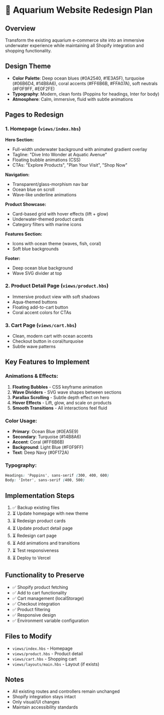 # 🌊 Aquarium Website Redesign Plan

## Overview
Transform the existing aquarium e-commerce site into an immersive underwater experience while maintaining all Shopify integration and shopping functionality.

## Design Theme
- **Color Palette**: Deep ocean blues (#0A2540, #1E3A5F), turquoise (#06B6D4, #14B8A6), coral accents (#FF6B6B, #FFA07A), soft neutrals (#F0F9FF, #E0F2FE)
- **Typography**: Modern, clean fonts (Poppins for headings, Inter for body)
- **Atmosphere**: Calm, immersive, fluid with subtle animations

## Pages to Redesign

### 1. Homepage (`views/index.hbs`)
**Hero Section:**
- Full-width underwater background with animated gradient overlay
- Tagline: "Dive Into Wonder at Aquatic Avenue"
- Floating bubble animations (CSS)
- CTAs: "Explore Products", "Plan Your Visit", "Shop Now"

**Navigation:**
- Transparent/glass-morphism nav bar
- Ocean blue on scroll
- Wave-like underline animations

**Product Showcase:**
- Card-based grid with hover effects (lift + glow)
- Underwater-themed product cards
- Category filters with marine icons

**Features Section:**
- Icons with ocean theme (waves, fish, coral)
- Soft blue backgrounds

**Footer:**
- Deep ocean blue background
- Wave SVG divider at top

### 2. Product Detail Page (`views/product.hbs`)
- Immersive product view with soft shadows
- Aqua-themed buttons
- Floating add-to-cart button
- Coral accent colors for CTAs

### 3. Cart Page (`views/cart.hbs`)
- Clean, modern cart with ocean accents
- Checkout button in coral/turquoise
- Subtle wave patterns

## Key Features to Implement

### Animations & Effects:
1. **Floating Bubbles** - CSS keyframe animation
2. **Wave Dividers** - SVG wave shapes between sections
3. **Parallax Scrolling** - Subtle depth effect on hero
4. **Hover Effects** - Lift, glow, and scale on products
5. **Smooth Transitions** - All interactions feel fluid

### Color Usage:
- **Primary**: Ocean Blue (#0EA5E9)
- **Secondary**: Turquoise (#14B8A6)
- **Accent**: Coral (#FF6B6B)
- **Background**: Light Blue (#F0F9FF)
- **Text**: Deep Navy (#0F172A)

### Typography:
```css
Headings: 'Poppins', sans-serif (300, 400, 600)
Body: 'Inter', sans-serif (400, 500)
```

## Implementation Steps

1. ✅ Backup existing files
2. ⏳ Update homepage with new theme
3. ⏳ Redesign product cards
4. ⏳ Update product detail page
5. ⏳ Redesign cart page
6. ⏳ Add animations and transitions
7. ⏳ Test responsiveness
8. ⏳ Deploy to Vercel

## Functionality to Preserve
- ✅ Shopify product fetching
- ✅ Add to cart functionality
- ✅ Cart management (localStorage)
- ✅ Checkout integration
- ✅ Product filtering
- ✅ Responsive design
- ✅ Environment variable configuration

## Files to Modify
- `views/index.hbs` - Homepage
- `views/product.hbs` - Product detail
- `views/cart.hbs` - Shopping cart
- `views/layouts/main.hbs` - Layout (if exists)

## Notes
- All existing routes and controllers remain unchanged
- Shopify integration stays intact
- Only visual/UI changes
- Maintain accessibility standards
